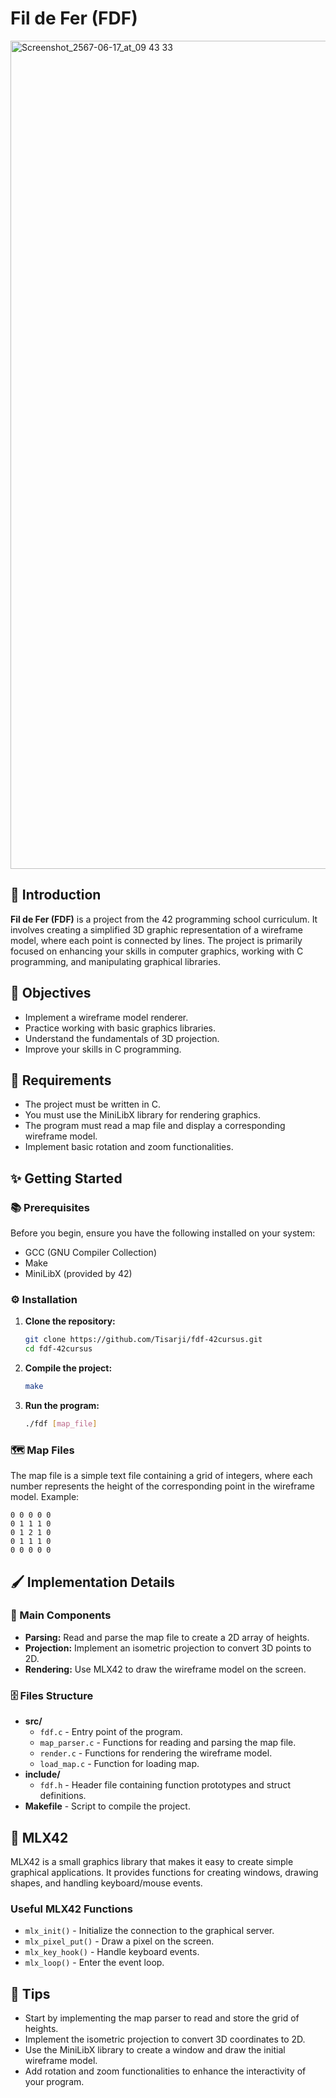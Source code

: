 # Fil de Fer (FDF)

<img width="1325" alt="Screenshot_2567-06-17_at_09 43 33" src="https://github.com/Tisarji/fdf-42cursus/assets/48820052/767aec19-1f14-43f6-bf5d-3d0168ab02a7">

## 📝 Introduction

**Fil de Fer (FDF)** is a project from the 42 programming school curriculum. It involves creating a simplified 3D graphic representation of a wireframe model, where each point is connected by lines. The project is primarily focused on enhancing your skills in computer graphics, working with C programming, and manipulating graphical libraries.

## 🧨 Objectives

- Implement a wireframe model renderer.
- Practice working with basic graphics libraries.
- Understand the fundamentals of 3D projection.
- Improve your skills in C programming.

## 🧾 Requirements

- The project must be written in C.
- You must use the MiniLibX library for rendering graphics.
- The program must read a map file and display a corresponding wireframe model.
- Implement basic rotation and zoom functionalities.

## ✨ Getting Started

### 📚 Prerequisites

Before you begin, ensure you have the following installed on your system:

- GCC (GNU Compiler Collection)
- Make
- MiniLibX (provided by 42)

### ⚙️ Installation

1. **Clone the repository:**

   ```sh
   git clone https://github.com/Tisarji/fdf-42cursus.git
   cd fdf-42cursus
   ```

2. **Compile the project:**

   ```sh
   make
   ```

3. **Run the program:**

   ```sh
   ./fdf [map_file]
   ```

### 🗺️ Map Files

The map file is a simple text file containing a grid of integers, where each number represents the height of the corresponding point in the wireframe model. Example:

```
0 0 0 0 0
0 1 1 1 0
0 1 2 1 0
0 1 1 1 0
0 0 0 0 0
```

## 🖌️ Implementation Details

### 🧠 Main Components

- **Parsing:** Read and parse the map file to create a 2D array of heights.
- **Projection:** Implement an isometric projection to convert 3D points to 2D.
- **Rendering:** Use MLX42 to draw the wireframe model on the screen.

### 🗄️ Files Structure

- **src/**
  - `fdf.c` - Entry point of the program.
  - `map_parser.c` - Functions for reading and parsing the map file.
  - `render.c` - Functions for rendering the wireframe model.
  - `load_map.c` - Function for loading map.
- **include/**
  - `fdf.h` - Header file containing function prototypes and struct definitions.
- **Makefile** - Script to compile the project.

## 🎨 MLX42

MLX42 is a small graphics library that makes it easy to create simple graphical applications. It provides functions for creating windows, drawing shapes, and handling keyboard/mouse events.

### Useful MLX42 Functions

- `mlx_init()` - Initialize the connection to the graphical server.
- `mlx_pixel_put()` - Draw a pixel on the screen.
- `mlx_key_hook()` - Handle keyboard events.
- `mlx_loop()` - Enter the event loop.

## 🔔 Tips

- Start by implementing the map parser to read and store the grid of heights.
- Implement the isometric projection to convert 3D coordinates to 2D.
- Use the MiniLibX library to create a window and draw the initial wireframe model.
- Add rotation and zoom functionalities to enhance the interactivity of your program.

